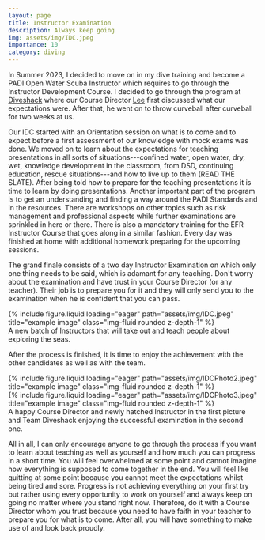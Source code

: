 ```yaml
---
layout: page
title: Instructor Examination
description: Always keep going
img: assets/img/IDC.jpeg
importance: 10
category: diving
---
```


In Summer 2023, I decided to move on in my dive training and become a PADI Open Water Scuba Instructor which requires to go through the Instructor Development Course. I decided to go through the program at [Diveshack](https://www.divemalta.com) where our Course Director [Lee](https://www.instagram.com/lee.smallwood.cassar) first discussed what our expectations were. After that, he went on to throw curveball after curveball for two weeks at us.

Our IDC started with an Orientation session on what is to come and to expect before a first assessment of our knowledge with mock exams was done. We moved on to learn about the expectations for teaching presentations in all sorts of situations---confined water, open water, dry, wet, knowledge development in the classroom, from DSD, continuing education, rescue situations---and how to live up to them (READ THE SLATE). After being told how to prepare for the teaching presentations it is time to learn by doing presentations. Another important part of the program is to get an understanding and finding a way around the PADI Standards and in the resources. There are workshops on other topics such as risk management and professional aspects while further examinations are sprinkled in here or there. There is also a mandatory training for the EFR Instructor Course that goes along in a similar fashion. Every day was finished at home with additional homework preparing for the upcoming sessions.

The grand finale consists of a two day Instructor Examination on which only one thing needs to be said, which is adamant for any teaching. Don't worry about the examination and have trust in your Course Director (or any teacher). Their job is to prepare you for it and they will only send you to the examination when he is confident that you can pass.

<div class="row">
    <div class="col-sm mt-3 mt-md-0">
        {% include figure.liquid loading="eager" path="assets/img/IDC.jpeg" title="example image" class="img-fluid rounded z-depth-1" %}
    </div>
</div>
<div class="caption">
    A new batch of Instructors that will take out and teach people about exploring the seas.
</div>

After the process is finished, it is time to enjoy the achievement with the other candidates as well as with the team.

<div class="row">
    <div class="col-sm mt-3 mt-md-0">
        {% include figure.liquid loading="eager" path="assets/img/IDCPhoto2.jpeg" title="example image" class="img-fluid rounded z-depth-1" %}
    </div>
    <div class="col-sm mt-3 mt-md-0">
        {% include figure.liquid loading="eager" path="assets/img/IDCPhoto3.jpeg" title="example image" class="img-fluid rounded z-depth-1" %}
    </div>
</div>
<div class="caption">
    A happy Course Director and newly hatched Instructor in the first picture and Team Diveshack enjoying the successful examination in the second one.
</div>

All in all, I can only encourage anyone to go through the process if you want to learn about teaching as well as yourself and how much you can progress in a short time. You will feel overwhelmed at some point and cannot imagine how everything is supposed to come together in the end. You will feel like quitting at some point because you cannot meet the expectations whilst being tired and sore. Progress is not achieving everything on your first try but rather using every opportunity to work on yourself and always keep on going no matter where you stand right now. Therefore, do it with a Course Director whom you trust because you need to have faith in your teacher to prepare you for what is to come. After all, you will have something to make use of and look back proudly.
